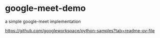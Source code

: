 # google-meet-demo

a simple google-meet implementation

https://github.com/googleworkspace/python-samples?tab=readme-ov-file
